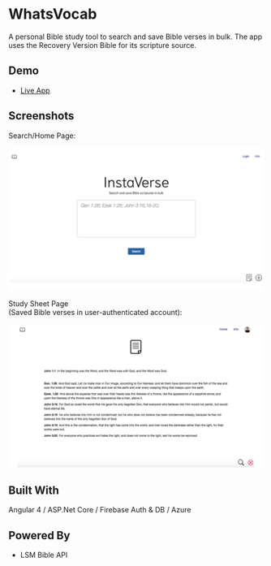 # WhatsVocab

A personal Bible study tool to search and save Bible verses in bulk. The app uses the Recovery Version Bible for its scripture source.

## Demo

* [Live App](https://instaver.se)

## Screenshots

Search/Home Page:

<img src="https://github.com/by12380/InstaVerse/blob/master/screenshots/home.jpg" width="600px"/>

Study Sheet Page  
(Saved Bible verses in user-authenticated account):

<img src="https://github.com/by12380/InstaVerse/blob/master/screenshots/studybook.jpg" width="600px"/>

## Built With

Angular 4 / ASP.Net Core / Firebase Auth & DB / Azure

## Powered By

* LSM Bible API